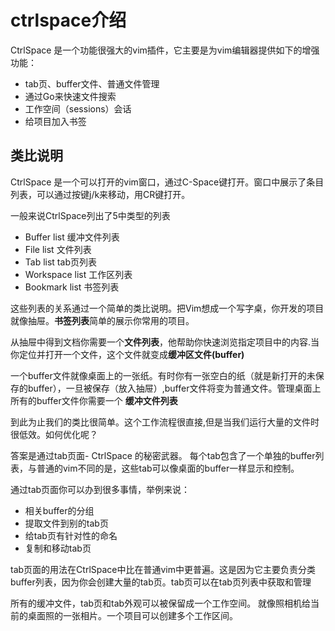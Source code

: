 # ctrlspace介绍 #

CtrlSpace 是一个功能很强大的vim插件，它主要是为vim编辑器提供如下的增强功能：

* tab页、buffer文件、普通文件管理
* 通过Go来快速文件搜索
* 工作空间（sessions）会话
* 给项目加入书签

## 类比说明 ##

CtrlSpace 是一个可以打开的vim窗口，通过C-Space键打开。窗口中展示了条目列表，可以通过按键j/k来移动，用CR键打开。

一般来说CtrlSpace列出了5中类型的列表

* Buffer list 缓冲文件列表
* File list 文件列表
* Tab list tab页列表
* Workspace list 工作区列表
* Bookmark list 书签列表

这些列表的关系通过一个简单的类比说明。把Vim想成一个写字桌，你开发的项目就像抽屉。**书签列表**简单的展示你常用的项目。

从抽屉中得到文档你需要一个**文件列表**，他帮助你快速浏览指定项目中的内容.当你定位并打开一个文件，这个文件就变成**缓冲区文件(buffer)**

一个buffer文件就像桌面上的一张纸。有时你有一张空白的纸（就是新打开的未保存的buffer），一旦被保存（放入抽屉）,buffer文件将变为普通文件。管理桌面上所有的buffer文件你需要一个 **缓冲文件列表**

到此为止我们的类比很简单。这个工作流程很直接,但是当我们运行大量的文件时很低效。如何优化呢？

答案是通过tab页面- CtrlSpace 的秘密武器。 每个tab包含了一个单独的buffer列表，与普通的vim不同的是，这些tab可以像桌面的buffer一样显示和控制。

通过tab页面你可以办到很多事情，举例来说：

* 相关buffer的分组
* 提取文件到别的tab页
* 给tab页有针对性的命名
* 复制和移动tab页

tab页面的用法在CtrlSpace中比在普通vim中更普遍。这是因为它主要负责分类buffer列表，因为你会创建大量的tab页。tab页可以在tab页列表中获取和管理

所有的缓冲文件，tab页和tab外观可以被保留成一个工作空间。 就像照相机给当前的桌面照的一张相片。一个项目可以创建多个工作区间。





